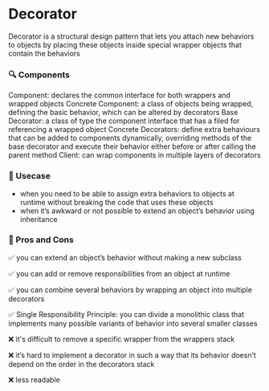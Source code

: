 # Decorator

Decorator is a structural design pattern that lets you attach new behaviors to objects by placing these objects inside special wrapper objects that contain the behaviors

### :mag: Components
Component: declares the common interface for both wrappers and wrapped objects
Concrete Component: a class of objects being wrapped, defining the basic behavior, which can be altered by decorators
Base Decorator: a class of type the component interface that has a filed for referencing a wrapped object
Concrete Decorators: define extra behaviours that can be added to components dynamically, overriding methods of the base decorator and execute their behavior either before or after calling the parent method
Client: can wrap components in multiple layers of decorators

### :key: Usecase
- when you need to be able to assign extra behaviors to objects at runtime without breaking the code that uses these objects
- when it’s awkward or not possible to extend an object’s behavior using inheritance

### :memo: Pros and Cons
:white_check_mark: you can extend an object’s behavior without making a new subclass

:white_check_mark: you can add or remove responsibilities from an object at runtime

:white_check_mark: you can combine several behaviors by wrapping an object into multiple decorators

:white_check_mark: Single Responsibility Principle: you can divide a monolithic class that implements many possible variants of behavior into several smaller classes

:x: it's difficult to remove a specific wrapper from the wrappers stack

:x: it’s hard to implement a decorator in such a way that its behavior doesn’t depend on the order in the decorators stack

:x: less readable
